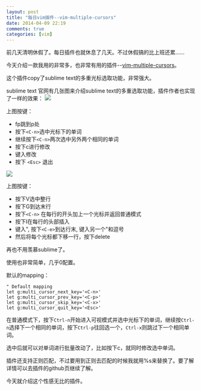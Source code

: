 ```yaml
---
layout: post
title: "每日vim插件--vim-multiple-cursors"
date: 2014-04-09 22:19
comments: true
categories: [vim]
---
```


前几天清明休假了。每日插件也就休息了几天。不过休假搞的比上班还累……

今天介绍一款我用的非常多，也非常有用的插件--[vim-multiple-cursors]()。

这个插件copy了sublime text的多重光标选取功能，非常强大。

sublime text 官网有几张图来介绍sublime text的多重选取功能，插件作者也实现了一样的效果：
![](http://ww1.sinaimg.cn/large/69d56e38gw1ef9pr4t1i2g20k406ojtw.gif)

<!--more-->

上图按键：

- fp跳到p处
- 按下`<C-n>`选中光标下的单词
- 继续按下`<C-n>`两次选中另外两个相同的单词
- 按下c进行修改
- 键入修改
- 按下 `<Esc>` 退出

![](http://ww1.sinaimg.cn/large/69d56e38gw1ef9pzm3d13g20sy0900zt.gif)


上图按键：

- 按下V选中整行
- 按下G到达末行
- 按下`<C-n>` 在每行的开头加上一个光标并返回普通模式
- 按下I在每行的头部插入
- 键入", 按下`<C-e>`到达行末, 键入另一个"和逗号
- 然后将每个光标都下移一行，按下delete	


再也不用羡慕sublime了。

使用也非常简单，几乎0配置。

默认的mapping：

```
" Default mapping
let g:multi_cursor_next_key='<C-n>'
let g:multi_cursor_prev_key='<C-p>'
let g:multi_cursor_skip_key='<C-x>'
let g:multi_cursor_quit_key='<Esc>'
```
在普通模式下，按下`Ctrl-n`开始进入可视模式并选中光标下的单词，继续按`Ctrl-n`选择下一个相同的单词，按下`Ctrl-p`往回选一个，`Ctrl-x`则跳过下一个相同单词。

选中后就可以对单词进行批量改动了，比如按下c，就同时修改选中单词。

插件还支持正则匹配，不过要用到正则去匹配的时候我就用%s来替换了。要了解详情可以去插件的github页继续了解。

今天就介绍这个性感无比的插件。